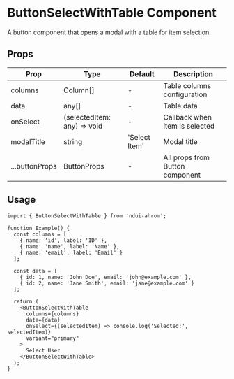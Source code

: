 # ButtonSelectWithTable Component

A button component that opens a modal with a table for item selection.

## Props

| Prop | Type | Default | Description |
|------|------|---------|-------------|
| columns | Column[] | - | Table columns configuration |
| data | any[] | - | Table data |
| onSelect | (selectedItem: any) => void | - | Callback when item is selected |
| modalTitle | string | 'Select Item' | Modal title |
| ...buttonProps | ButtonProps | - | All props from Button component |

## Usage

```tsx
import { ButtonSelectWithTable } from 'ndui-ahrom';

function Example() {
  const columns = [
    { name: 'id', label: 'ID' },
    { name: 'name', label: 'Name' },
    { name: 'email', label: 'Email' }
  ];

  const data = [
    { id: 1, name: 'John Doe', email: 'john@example.com' },
    { id: 2, name: 'Jane Smith', email: 'jane@example.com' }
  ];

  return (
    <ButtonSelectWithTable
      columns={columns}
      data={data}
      onSelect={(selectedItem) => console.log('Selected:', selectedItem)}
      variant="primary"
    >
      Select User
    </ButtonSelectWithTable>
  );
}
```